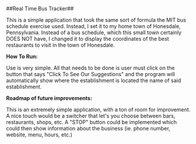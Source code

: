 ##Real Time Bus Tracker##

This is a simple application that took the same sort of formula the MIT bus schedule exercise used. Instead, I set it to my home town of Honesdale, Pennsylvania. Instead of a bus schedule, which this small town certainly DOES NOT have, I changed it to display the coordinates of the best restaurants to visit in the town of Honesdale.

**How To Run:**

Use is very simple. All that needs to be done is user must click on the button that says "Click To See Our Suggestions" and the program will automatically show where the establishment is located the name of said establishment.

**Roadmap of future improvements:**

This is an extremely simple application, with a ton of room for improvement. A nice touch would be a switcher that let's you choose between bars, restaurants, shops, etc. A "STOP" button could be implemented which could then show information about the business (ie. phone number, website, menu, hours, etc.)
